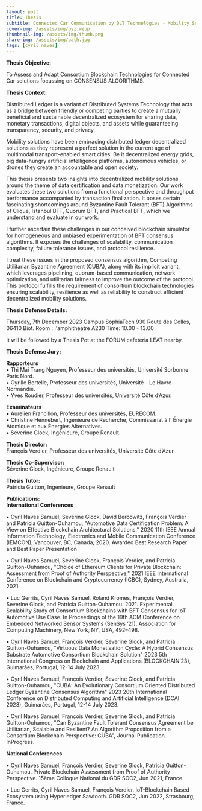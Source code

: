 ```yaml
---
layout: post
title: Thesis
subtitle: Connected Car Communication by DLT Technologies - Mobility Service Implementation by Adaptation of Consortium Blockchain Consensus algorithms
cover-img: /assets/img/byz.webp
thumbnail-img: /assets/img/thumb.png
share-img: /assets/img/path.jpg
tags: [cyril naves]
---
```

**Thesis Objective:** 

To Assess and Adapt Consortium Blockchain Technologies for Connected Car solutions focussing on CONSENSUS ALGORITHMS.

**Thesis Context:**         

 Distributed Ledger is a variant of Distributed Systems Technology that acts as a bridge between friendly or competing parties to create a mutually beneficial and sustainable decentralized ecosystem for sharing data, monetary transactions, digital objects, and assets while guaranteeing transparency, security, and privacy. 

Mobility solutions have been embracing distributed ledger decentralized solutions as they represent a perfect solution in the current age of multimodal transport-enabled smart cities. Be it decentralized energy grids, big data-hungry artificial intelligence platforms, autonomous vehicles, or drones they create an accountable and open society.

This thesis presents two insights into decentralized mobility solutions around the theme of data certification and data monetization. Our work evaluates these two solutions from a functional perspective and throughput performance accompanied by transaction finalization. It poses certain fascinating shortcomings around Byzantine Fault Tolerant (BFT) Algorithms of Clique, Istanbul BFT, Quorum BFT, and Practical BFT, which we understand and evaluate in our work.

 I further ascertain these challenges in our conceived blockchain simulator for homogeneous and unbiased experimentation of BFT consensus algorithms. It exposes the challenges of scalability, communication complexity, failure tolerance issues, and protocol resilience. 
 
I treat these issues in the proposed consensus algorithm, Competing Utilitarian Byzantine Agreement (CUBA), along with its implicit variant, which leverages pipelining, quorum-based communication, network optimization, and utilitarian fairness to improve the outcome of the protocol. This protocol fulfills the requirement of consortium blockchain technologies ensuring scalability, resilience as well as reliability to construct efficient decentralized mobility solutions.

**Thesis Defense Details:**

Thursday, 7th December 2023 Campus SophiaTech 930 Route des Colles, 06410 Biot.
Room : l'amphithéatre A230 
Time: 10.00 - 13.00

It will be followed by a Thesis Pot at the FORUM cafeteria LEAT nearby.
                             

**Thesis Defense Jury:**

**Rapporteurs**\
• Thi Mai Trang Nguyen, Professeur des universités, Université Sorbonne Paris Nord.\
• Cyrille Bertelle, Professeur des universités, Université - Le Havre Normandie.\
• Yves Roudier, Professeur des universités, Université Côte d’Azur.

**Examinateurs**\
• Aurelien Francillon, Professeur des universités, EURECOM.\
• Christine Hennebert, Ingénieure de Recherche, Commissariat à l’ Énergie Atomique et aux Énergies Alternatives.\
• Séverine Glock, Ingénieure, Groupe Renault.

**Thesis Director:**\
François Verdier, Professeur des universités, Université Côte d’Azur

**Thesis Co-Supervisor:**\
Séverine Glock, Ingénieure, Groupe Renault

**Thesis Tutor:**\
Patricia Guitton, Ingénieure, Groupe Renault

**Publications:**\
**International Conferences**

• Cyril Naves Samuel, Severine Glock, David Bercowitz, François Verdier and Patricia
Guitton-Ouhamou, "Automotive Data Certification Problem: A View on Effective
Blockchain Architectural Solutions," 2020 11th IEEE Annual Information Technology,
Electronics and Mobile Communication Conference (IEMCON), Vancouver, BC,
Canada, 2020. Awarded Best Research Paper and Best Paper Presentation

• Cyril Naves Samuel, Severine Glock, François Verdier, and Patricia Guitton-Ouhamou,
"Choice of Ethereum Clients for Private Blockchain: Assessment from Proof of Authority
Perspective," 2021 IEEE International Conference on Blockchain and Cryptocurrency
(ICBC), Sydney, Australia, 2021.

• Luc Gerrits, Cyril Naves Samuel, Roland Kromes, François Verdier, Severine Glock,
and Patricia Guitton-Ouhamou. 2021. Experimental Scalability Study of Consortium
Blockchains with BFT Consensus for IoT Automotive Use Case. In Proceedings of
the 19th ACM Conference on Embedded Networked Sensor Systems (SenSys ’21).
Association for Computing Machinery, New York, NY, USA, 492–498.

• Cyril Naves Samuel, François Verdier, Severine Glock, and Patricia Guitton-Ouhamou,
"Virtuous Data Monetisation Cycle: A Hybrid Consensus Substrate Automotive Consortium
Blockchain Solution" 2023 5th International Congress on Blockchain and Applications
(BLOCKCHAIN’23), Guimarães, Portugal, 12-14 July 2023.

• Cyril Naves Samuel, François Verdier, Severine Glock, and Patricia Guitton-Ouhamou,
"CUBA: An Evolutionary Consortium Oriented Distributed Ledger Byzantine Consensus
Algorithm" 2023 20th International Conference on Distributed Computing and
Artificial Intelligence (DCAI 2023), Guimarães, Portugal, 12-14 July 2023.

• Cyril Naves Samuel, François Verdier, Severine Glock, and Patricia Guitton-Ouhamou,
"Can Byzantine Fault Tolerant Consensus Agreement be Utilitarian, Scalable and
Resilient? An Algorithm Proposition from a Consortium Blockchain Perspective:
CUBA", Journal Publication. InProgress.

**National Conferences**

• Cyril Naves Samuel, François Verdier, Severine Glock, Patricia Guitton-Ouhamou.
Private Blockchain Assessment from Proof of Authority Perspective. 15ème Colloque
National du GDR SOC2, Jun 2021, France.

• Luc Gerrits, Cyril Naves Samuel, François Verdier. IoT-Blockchain Based Ecosystem
using Hyperledger Sawtooth. GDR SOC2, Jun 2022, Strasbourg, France.


